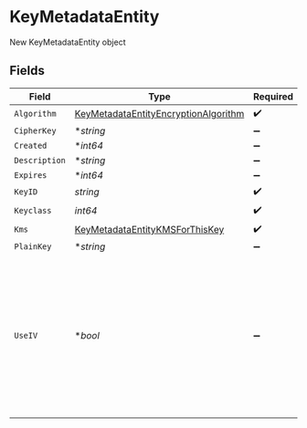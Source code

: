 # KeyMetadataEntity

New KeyMetadataEntity object


## Fields

| Field                                                                                                                                                                        | Type                                                                                                                                                                         | Required                                                                                                                                                                     | Description                                                                                                                                                                  |
| ---------------------------------------------------------------------------------------------------------------------------------------------------------------------------- | ---------------------------------------------------------------------------------------------------------------------------------------------------------------------------- | ---------------------------------------------------------------------------------------------------------------------------------------------------------------------------- | ---------------------------------------------------------------------------------------------------------------------------------------------------------------------------- |
| `Algorithm`                                                                                                                                                                  | [KeyMetadataEntityEncryptionAlgorithm](../../models/shared/keymetadataentityencryptionalgorithm.md)                                                                          | :heavy_check_mark:                                                                                                                                                           | N/A                                                                                                                                                                          |
| `CipherKey`                                                                                                                                                                  | **string*                                                                                                                                                                    | :heavy_minus_sign:                                                                                                                                                           | N/A                                                                                                                                                                          |
| `Created`                                                                                                                                                                    | **int64*                                                                                                                                                                     | :heavy_minus_sign:                                                                                                                                                           | N/A                                                                                                                                                                          |
| `Description`                                                                                                                                                                | **string*                                                                                                                                                                    | :heavy_minus_sign:                                                                                                                                                           | N/A                                                                                                                                                                          |
| `Expires`                                                                                                                                                                    | **int64*                                                                                                                                                                     | :heavy_minus_sign:                                                                                                                                                           | N/A                                                                                                                                                                          |
| `KeyID`                                                                                                                                                                      | *string*                                                                                                                                                                     | :heavy_check_mark:                                                                                                                                                           | N/A                                                                                                                                                                          |
| `Keyclass`                                                                                                                                                                   | *int64*                                                                                                                                                                      | :heavy_check_mark:                                                                                                                                                           | N/A                                                                                                                                                                          |
| `Kms`                                                                                                                                                                        | [KeyMetadataEntityKMSForThisKey](../../models/shared/keymetadataentitykmsforthiskey.md)                                                                                      | :heavy_check_mark:                                                                                                                                                           | N/A                                                                                                                                                                          |
| `PlainKey`                                                                                                                                                                   | **string*                                                                                                                                                                    | :heavy_minus_sign:                                                                                                                                                           | N/A                                                                                                                                                                          |
| `UseIV`                                                                                                                                                                      | **bool*                                                                                                                                                                      | :heavy_minus_sign:                                                                                                                                                           | Seed encryption with a [nonce](https://en.wikipedia.org/wiki/Cryptographic_nonce) to make the key more random and unique. Must be toggled on with the aes-256-gcm algorithm. |